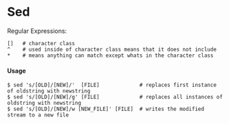 Sed
===

Regular Expressions:

	[]   # character class
	^    # used inside of character class means that it does not include 
	*    # means anything can match except whats in the character class

#### Usage

	$ sed 's/[OLD]/[NEW]/'  [FILE]             # replaces first instance of oldstring with newstring
	$ sed 's/[OLD]/[NEW]/g' [FILE]             # replaces all instances of oldstring with newstring
	$ sed 's/[OLD]/[NEW]/w [NEW_FILE]' [FILE]  # writes the modified stream to a new file
